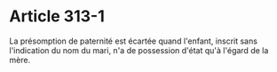 # Article 313-1

La présomption de paternité est écartée quand l'enfant, inscrit sans l'indication du nom du mari, n'a de possession d'état qu'à l'égard de la mère.
